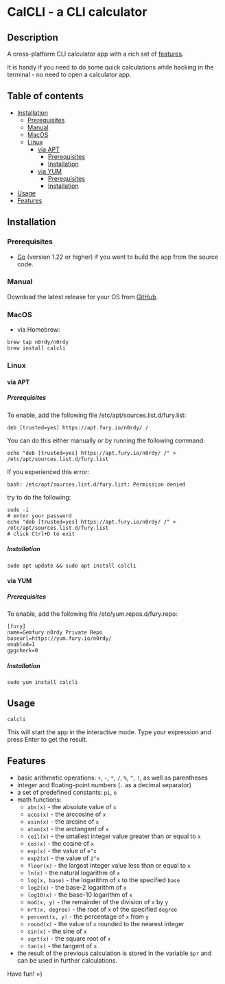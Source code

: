 # CalCLI - a CLI calculator

## Description
A cross-platform CLI calculator app with a rich set of [features](#features).

It is handy if you need to do some quick calculations while hacking in the terminal - no need to open a calculator app.

## Table of contents
* [Installation](#installation)
  * [Prerequisites](#prerequisites)
  * [Manual](#manual)
  * [MacOS](#macos)
  * [Linux](#macos)
    * [via APT](#via-apt)
      * [Prerequisites](#prerequisites-1)
      * [Installation](#installation-1)
    * [via YUM](#via-yum)
      * [Prerequisites](#prerequisites-2)
      * [Installation](#installation-2)
* [Usage](#usage)
* [Features](#features)

## Installation
### Prerequisites
- [Go](https://golang.org/doc/install) (version 1.22 or higher) if you want to build the app from the source code.

### Manual
Download the latest release for your OS from [GitHub](https://github.com/n0rdy/calcli/releases).

### MacOS
- via Homebrew:
```shell
brew tap n0rdy/n0rdy
brew install calcli
```

### Linux
#### via APT
##### Prerequisites
To enable, add the following file /etc/apt/sources.list.d/fury.list:
```text
deb [trusted=yes] https://apt.fury.io/n0rdy/ /
```
You can do this either manually or by running the following command:
```shell
echo "deb [trusted=yes] https://apt.fury.io/n0rdy/ /" > /etc/apt/sources.list.d/fury.list
```
If you experienced this error:
```text
bash: /etc/apt/sources.list.d/fury.list: Permission denied
```
try to do the following:
```shell
sudo -i
# enter your password
echo "deb [trusted=yes] https://apt.fury.io/n0rdy/ /" > /etc/apt/sources.list.d/fury.list
# click Ctrl+D to exit
```

##### Installation
```shell
sudo apt update && sudo apt install calcli
```

#### via YUM
##### Prerequisites
To enable, add the following file /etc/yum.repos.d/fury.repo:
```text
[fury]
name=Gemfury n0rdy Private Repo
baseurl=https://yum.fury.io/n0rdy/
enabled=1
gpgcheck=0
```

##### Installation
```shell
sudo yum install calcli
```

## Usage
```shell
calcli
```

This will start the app in the interactive mode.
Type your expression and press Enter to get the result.

## Features
- basic arithmetic operations: `+`, `-`, `*`, `/`, `%`, `^`, `!`, as well as parentheses
- integer and floating-point numbers (`.` as a decimal separator)
- a set of predefined constants: `pi`, `e`
- math functions:
  - `abs(x)` - the absolute value of `x`
  - `acos(x)` - the arccosine of `x`
  - `asin(x)` - the arcsine of `x`
  - `atan(x)` - the arctangent of `x`
  - `ceil(x)` - the smallest integer value greater than or equal to `x`
  - `cos(x)` - the cosine of `x`
  - `exp(x)` - the value of `e^x`
  - `exp2(x)` - the value of `2^x`
  - `floor(x)` - the largest integer value less than or equal to `x`
  - `ln(x)` - the natural logarithm of `x`
  - `log(x, base)` - the logarithm of `x` to the specified `base`
  - `log2(x)` - the base-2 logarithm of `x`
  - `log10(x)` - the base-10 logarithm of `x`
  - `mod(x, y)` - the remainder of the division of `x` by `y`
  - `nrt(x, degree)` - the root of `x` of the specified `degree`
  - `percent(x, y)` - the percentage of `x` from `y`
  - `round(x)` - the value of `x` rounded to the nearest integer
  - `sin(x)` - the sine of `x`
  - `sqrt(x)` - the square root of `x`
  - `tan(x)` - the tangent of `x`
- the result of the previous calculation is stored in the variable `$pr` and can be used in further calculations.

Have fun! =)
